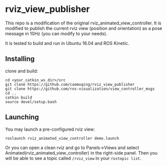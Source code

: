 rviz_view_publisher
===========================
This repo is a modification of the original rviz_animated_view_controller. It is modified to publish the current rviz view (position and orientation) as a pose message in 10Hz (you can modify to your needs).

It is tested to build and run in Ubuntu 16.04 and ROS Kinetic.

Installing
---------------------------
clone and build:
```
cd <your_catkin_ws_dir>/src
git clone https://github.com/caomuqing/rviz_view_publisher
git clone https://github.com/ros-visualization/view_controller_msgs
cd ..
catkin build
source devel/setup.bash
```

Launching
---------------------------

You may launch a pre-configured rviz view:
```
roslaunch rviz_animated_view_controller demo.launch
```
Or you can open a clean rviz and go to Panels->Views and select Animated(rviz_animated_view_controller) in the right-side panel. Then you will be able to see a topic called `/rviz_view` in your `rostopic list`.